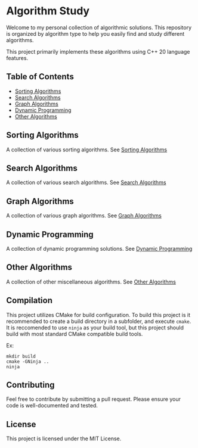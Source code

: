 # Algorithm Study

Welcome to my personal collection of algorithmic solutions. This repository is organized by algorithm type to help you easily find and study different algorithms.

This project primarily implements these algorithms using C++ 20 language features.

## Table of Contents

- [Sorting Algorithms](#sorting-algorithms)
- [Search Algorithms](#search-algorithms)
- [Graph Algorithms](#graph-algorithms)
- [Dynamic Programming](#dynamic-programming)
- [Other Algorithms](#other-algorithms)

## Sorting Algorithms

A collection of various sorting algorithms.
See [Sorting Algorithms](./src/sorting/)

## Search Algorithms

A collection of various search algorithms.
See [Search Algorithms](./src/search/)

## Graph Algorithms

A collection of various graph algorithms.
See [Graph Algorithms](./src/graph/)

## Dynamic Programming

A collection of dynamic programming solutions. 
See [Dynamic Programming](./src/dynamicProgramming/)

## Other Algorithms

A collection of other miscellaneous algorithms.
See [Other Algorithms](./src/otherAlgorithms/)

## Compilation
This project utilizes CMake for build configuration. To build this project is it recommended to create a build directory in a subfolder, and execute `cmake`. It is reccomended to use `ninja` as your build tool, but this project should build with most standard CMake compatible build tools.

Ex:
```
mkdir build
cmake -GNinja ..
ninja
```

## Contributing

Feel free to contribute by submitting a pull request. Please ensure your code is well-documented and tested.

## License

This project is licensed under the MIT License.